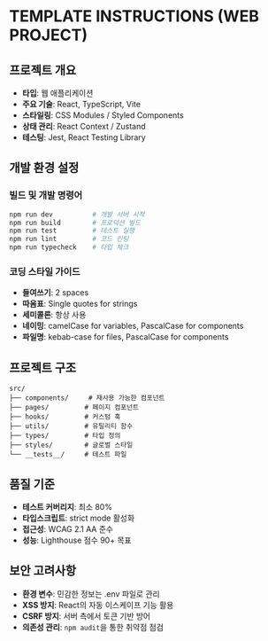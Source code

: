# TEMPLATE INSTRUCTIONS (WEB PROJECT)

## 프로젝트 개요
- **타입**: 웹 애플리케이션
- **주요 기술**: React, TypeScript, Vite
- **스타일링**: CSS Modules / Styled Components
- **상태 관리**: React Context / Zustand
- **테스팅**: Jest, React Testing Library

## 개발 환경 설정

### 빌드 및 개발 명령어
```bash
npm run dev          # 개발 서버 시작
npm run build        # 프로덕션 빌드
npm run test         # 테스트 실행
npm run lint         # 코드 린팅
npm run typecheck    # 타입 체크
```

### 코딩 스타일 가이드
- **들여쓰기**: 2 spaces
- **따옴표**: Single quotes for strings
- **세미콜론**: 항상 사용
- **네이밍**: camelCase for variables, PascalCase for components
- **파일명**: kebab-case for files, PascalCase for components

## 프로젝트 구조
```
src/
├── components/     # 재사용 가능한 컴포넌트
├── pages/         # 페이지 컴포넌트
├── hooks/         # 커스텀 훅
├── utils/         # 유틸리티 함수
├── types/         # 타입 정의
├── styles/        # 글로벌 스타일
└── __tests__/     # 테스트 파일
```

## 품질 기준
- **테스트 커버리지**: 최소 80%
- **타입스크립트**: strict mode 활성화
- **접근성**: WCAG 2.1 AA 준수
- **성능**: Lighthouse 점수 90+ 목표

## 보안 고려사항
- **환경 변수**: 민감한 정보는 .env 파일로 관리
- **XSS 방지**: React의 자동 이스케이프 기능 활용
- **CSRF 방지**: 서버 측에서 토큰 기반 방어
- **의존성 관리**: `npm audit`을 통한 취약점 점검
